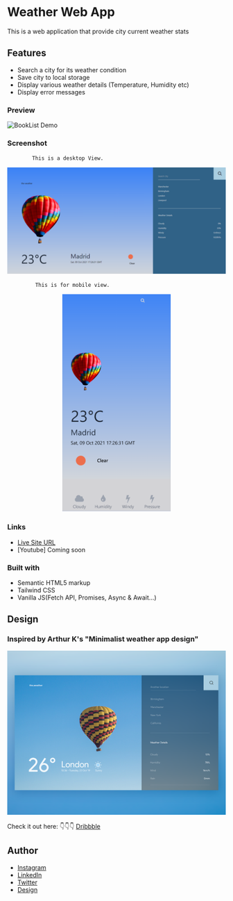 # Weather Web App

This is a web application that provide city current weather stats

## Features
- Search a city for its weather condition
- Save city to local storage 
- Display various weather details (Temperature, Humidity etc)
- Display error messages

### Preview
![BookList Demo](img/github.gif)

### Screenshot

            This is a desktop View.

<img src="img/weather-desktop.png">

             This is for mobile view.

<p align="center">
   <img src="img/weather-mobile.png" height="500px">
  </p>
  
### Links

- [Live Site URL](https://am-weather-app.netlify.app/)
- [Youtube] Coming soon

### Built with

- Semantic HTML5 markup
- Tailwind CSS
- Vanilla JS(Fetch API, Promises, Async & Await...)

## Design
  ### Inspired by Arthur K's "Minimalist weather app design"
 <img src="img/design.png">
 

  
 Check it out here: :point_down::point_down::point_down:
 [Dribbble](https://dribbble.com/shots/7767460-Weather-App-Website?utm_source=pinterest&utm_campaign=pinterest_shot&utm_content=Weather+App+Website&utm_medium=Social_Share)
## Author

- [Instagram](https://www.instagram.com/albert_sigsbert/)
- [LinkedIn](https://www.linkedin.com/in/albertsigsbert/)
- [Twitter](https://twitter.com/albert_sigsbert)
- [Design]()
